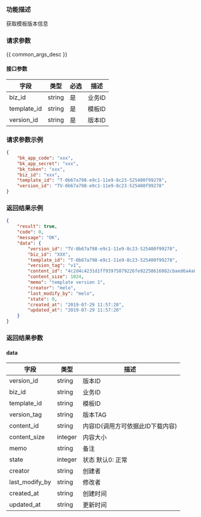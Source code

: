 ### 功能描述

获取模板版本信息

### 请求参数

{{ common_args_desc }}

#### 接口参数

| 字段        |  类型     | 必选   |  描述   |
|-------------|-----------|--------|---------|
| biz_id      |  string   | 是     | 业务ID  |
| template_id |  string   | 是     | 模板ID  |
| version_id  |  string   | 是     | 版本ID  |

### 请求参数示例

```json
{
    "bk_app_code": "xxx",
    "bk_app_secret": "xxx",
    "bk_token": "xxx",
    "biz_id": "xxx",
    "template_id": "T-0b67a798-e9c1-11e9-8c23-525400f99278",
    "version_id": "TV-0b67a798-e9c1-11e9-8c23-525400f99278"
}
```

### 返回结果示例

```json
{
    "result": true,
    "code": 0,
    "message": "OK",
    "data": {
        "version_id": "TV-0b67a798-e9c1-11e9-8c23-525400f99278",
        "biz_id": "XXX",
        "template_id": "T-0b67a798-e9c1-11e9-8c23-525400f99278",
        "version_tag": "v1",
        "content_id": "4c2d4c4231d1ff93975879226fe92250616082cbaed6a4a888d2adc490ba9b44",
        "content_size": 1024,
        "memo": "template version 1",
        "creator": "melo",
        "last_modify_by": "melo",
        "state": 0,
        "created_at": "2019-07-29 11:57:20",
        "updated_at": "2019-07-29 11:57:20"
    }
}
```

### 返回结果参数

#### data

| 字段           | 类型      | 描述    |
|----------------|-----------|---------|
| version_id     |  string   | 版本ID  |
| biz_id         |  string   | 业务ID  |
| template_id    |  string   | 模板ID  |
| version_tag    |  string   | 版本TAG |
| content_id     |  string   | 内容ID(调用方可依据此ID下载内容)  |
| content_size   |  integer  | 内容大小|
| memo           |  string   | 备注 |
| state          |  integer  | 状态 默认0: 正常 |
| creator        |  string   | 创建者 |
| last_modify_by |  string   | 修改者 |
| created_at     |  string   | 创建时间 |
| updated_at     |  string   | 更新时间 |
